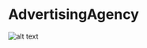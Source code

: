 # AdvertisingAgency
![alt text](https://github.com/qlulp/AdvertisingAgency/blob/main/preview.PNG?raw=true)
